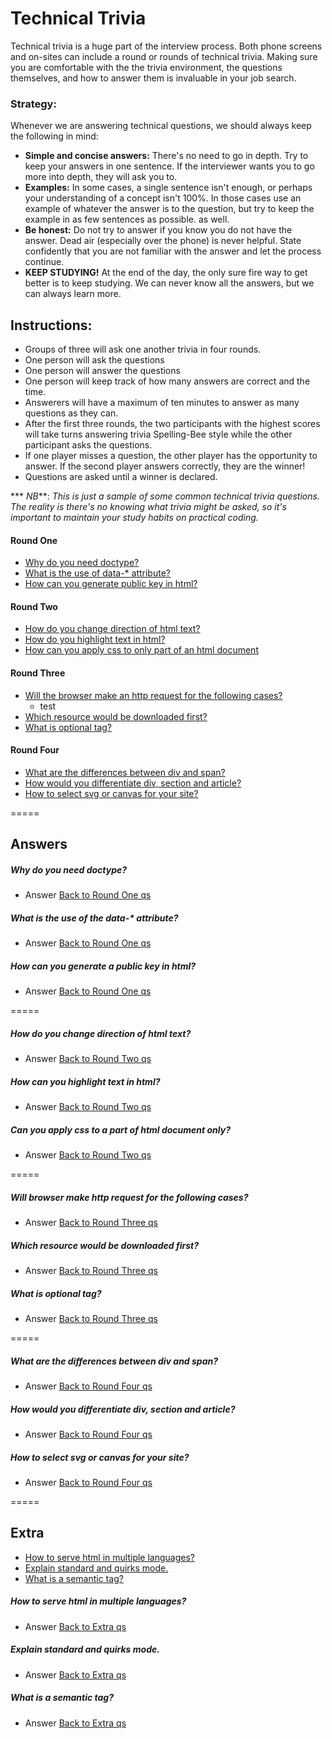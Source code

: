 

# Technical Trivia

Technical trivia is a huge part of the interview process.  Both phone screens and on-sites can include a round or rounds of technical trivia. Making sure you are comfortable with the the trivia environment, the questions themselves, and how to answer them is invaluable in your job search.

### Strategy:

Whenever we are answering technical questions, we should always keep the following in mind:

* **Simple and concise answers:** There's no need to go in depth.  Try to keep your answers in one sentence.  If the interviewer wants you to go more into depth, they will ask you to.
* **Examples:** In some cases, a single sentence isn't enough, or perhaps your understanding of a concept isn't 100%.  In those cases use an example of whatever the answer is to the question, but try to keep the example in as few sentences as possible. as well.
* **Be honest:** Do not try to answer if you know you do not have the answer. Dead air (especially over the phone) is never helpful. State confidently that you are not familiar with the answer and let the process continue.
* **KEEP STUDYING!** At the end of the day, the only sure fire way to get better is to keep studying.  We can never know all the answers, but we can always learn more.

## Instructions:

* Groups of three will ask one another trivia in four rounds.  
* One person will ask the questions
* One person will answer the questions
* One person will keep track of how many answers are correct and the time.
* Answerers will have a maximum of ten minutes to answer as many questions as they can.
* After the first three rounds, the two participants with the highest scores will take turns answering trivia Spelling-Bee style while the other participant asks the questions.  
* If one player misses a question, the other player has the opportunity to answer.  If the second player answers correctly, they are the winner!  
* Questions are asked until a winner is declared.


*** _NB_**: _This is just a sample of some common technical trivia questions. The reality is there's no knowing what trivia might be asked, so it's important to maintain your study habits on practical coding._   

#### Round One

* [Why do you need doctype?](#why-do-you-need-doctype)
* [What is the use of data-* attribute?](#what-is-the-use-of-data--attribute)
* [How can you generate public key in html?](#how-can-you-generate-public-key-in-html)

#### Round Two

* [How do you change direction of html text?](#how-do-you-change-direction-of-html-text)
* [How do you highlight text in html?](#how-can-you-highlight-text-in-html)
* [How can you apply css to only part of an html document](#can-you-apply-css-to-a-part-of-html-document-only)

#### Round Three

* [Will the browser make an http request for the following cases?](#will-browser-make-http-request-for-the-following-cases)
  * test
* [Which resource would be downloaded first?](#which-resource-would-be-downloaded-first)
* [What is optional tag?](#what-is-optional-tag)

#### Round Four

* [What are the differences between div and span?](#what-are-the-differences-between-div-and-span)
* [How would you differentiate div, section and article?](#how-would-you-differentiate-div,-section-and-article)
* [How to select svg or canvas for your site?](#how-to-select-svg-or-canvas-for-your-site)

=====

## Answers

##### Why do you need doctype?

* Answer [Back to Round One qs](#round-one)

##### What is the use of the data-* attribute?

* Answer [Back to Round One qs](#round-one)

##### How can you generate a public key in html?

* Answer [Back to Round One qs](#round-one)


=====



##### How do you change direction of html text?

* Answer [Back to Round Two qs](#round-one)

##### How can you highlight text in html?

* Answer [Back to Round Two qs](#round-one)

##### Can you apply css to a part of html document only?

* Answer [Back to Round Two qs](#round-one)

=====

##### Will browser make http request for the following cases?

* Answer [Back to Round Three qs](#round-one)

##### Which resource would be downloaded first?

* Answer [Back to Round Three qs](#round-one)

##### What is optional tag?

* Answer [Back to Round Three qs](#round-one)

=====

##### What are the differences between div and span?

* Answer [Back to Round Four qs](#round-one)

##### How would you differentiate div, section and article?

* Answer [Back to Round Four qs](#round-one)

##### How to select svg or canvas for your site?

* Answer [Back to Round Four qs](#round-one)

=====

## Extra

* [How to serve html in multiple languages?](#how-to-serve-html-in-multiple-languages)
* [Explain standard and quirks mode.](#explain-standard-and-quirks-mode)
* [What is a semantic tag?](#what-is-a-semantic-tag)

##### How to serve html in multiple languages?

* Answer [Back to Extra qs](#extra)

##### Explain standard and quirks mode.

* Answer [Back to Extra qs](#extra)

##### What is a semantic tag?

* Answer [Back to Extra qs](#extra)
